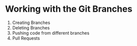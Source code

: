 # Working with the Git Branches

1. Creating Branches
2. Deleting Branches
3. Pushing code from different branches
3. Pull Requests


